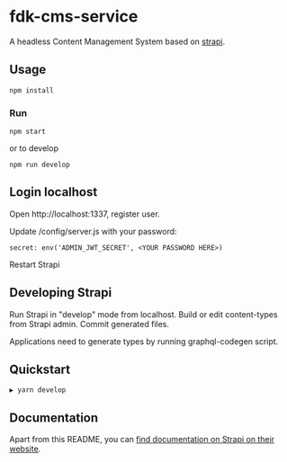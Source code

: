 # fdk-cms-service

A headless Content Management System based on [strapi][strapi].

## Usage

```
npm install
```
### Run
```
npm start
```

or to develop

```
npm run develop
```

## Login localhost

Open http://localhost:1337, register user.

Update /config/server.js with your password:

```
secret: env('ADMIN_JWT_SECRET', <YOUR PASSWORD HERE>)
```

Restart Strapi

## Developing Strapi

Run Strapi in "develop" mode from localhost.
Build or edit content-types from Strapi admin.
Commit generated files.

Applications need to generate types by running graphql-codegen script.

## Quickstart

```shell
▶ yarn develop
```

## Documentation

Apart from this README, you can [find documentation on Strapi on their website][strapi-docs].

[strapi]: https://strapi.io/
[strapi-docs]: https://strapi.io/documentation/developer-docs/latest/getting-started/introduction.html
